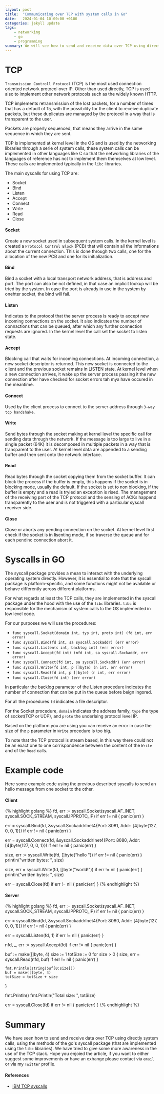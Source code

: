 ```yaml
---
layout: post
title:  "Communicating over TCP with system calls in Go"
date:   2024-01-04 10:00:00 +0100
categories: jekyll update
tags:
    - networking
    - go
    - programming
summary: We will see how to send and receive data over TCP using directly system calls, using the methods of the go's syscall package, that are implemented using the libc libraries...
---
```


# TCP

`Transmission Controll Protocol` (TCP) is the most used connection oriented network protocol over IP. 
Other than used directly, TCP is used also to implement other network protocols such as the widely known HTTP. 

TCP implements retransmission of the lost packets, for a number of times that has a default of 15, with the possibility for the client to receive duplicate packets, but these duplicates are managed by the protocol in a way that is transparent to the user.

Packets are properly sequenced, that means they arrive in the same sequence in which they are sent.

TCP is implemented at kernel level in the OS and is used by the networking libraries through a serie of system calls, these system calls can be implemented in other languages like C so that the networking libraries of the languages of reference has not to implement them themselves at low level. These calls are implemented typically in the `libc` libraries.

The main syscalls for using TCP are:

* Socket
* Bind
* Listen
* Accept
* Connect 
* Write
* Read
* Close

#### Socket

Create a new socket used in subsequent system calls. 
In the kernel level is created a `Protocol Control Block` (PCB) that will contain all the informations about the current connection.
This is done through two calls, one for the allocation of the new PCB and one for its initialization.

#### Bind

Bind a socket with a local transport network address, that is address and port. 
The port can also be not defined, in that case an implicit lookup will be tried by the system.
In case the port is already in use in the system by onehter socket, the bind will fail.

#### Listen

Indicates to the protocol that the server process is ready to accept new incoming connections on the socket. 
It also indicates the number of connactions that can be queued, after which any further connection requests are ignored.
In the kernel level the call set the socket to listen state.

#### Accept

Blocking call that waits for incoming connections. 
At incoming connection, a new socket descriptor is returned. 
This new socket is connected to the client and the previous socket remains in LISTEN state.
At kernel level when a new connection arrives, it wake up the server process passing it the new connection after have checked for socket errors tah mya have occured in the meantime.

#### Connect

Used by the client process to connect to the server address through `3-way tcp handshake`.

#### Write

Send bytes through the socket making at kernel level the specific call for sending data through the network.
If the message is too large to live in a single packet (64K) it is decomposed in multiple packets in a way that is transparent to the user.
At kernel level data are appended to a sending buffer and then sent onto the network interface.

#### Read

Read bytes through the socket copying them from the socket buffer. It can block the process if the buffer is empty, this happens if the socket is in blocking mode, usually the default. If the socket is set to non blocking, if the buffer is empty and a read is tryied an exception is rised. The management of the receiving part of the TCP protocol and the sensing of ACKs happend transparently to the user and is not triggered with a particular syscall receiver side.

#### Close

Close or aborts any pending connection on the socket.
At kernel level first check if the socket is in lisenting mode, if so traverse the queue and for each pendinc connection abort it.


# Syscalls in GO

The syscall package provides a mean to interact with the underlying operating system directly.
However, it is essential to note that the syscall package is platform-specific, and some functions might not be available or behave differently across different platforms.

For what regards at least the TCP calls, they are implemented in the syscall package under the hood with the use of the `libc` libraries.
`libc` is responsible for the mechanism of system calls to the OS implemented in low level code.

For our purposes we will use the procedures:

* `func syscall.Socket(domain int, typ int, proto int) (fd int, err error)`
* `func syscall.Bind(fd int, sa syscall.Sockaddr) (err error)`
* `func syscall.Listen(s int, backlog int) (err error)`
* `func syscall.Accept(fd int) (nfd int, sa syscall.Sockaddr, err error)`
* `func syscall.Connect(fd int, sa syscall.Sockaddr) (err error)`
* `func syscall.Write(fd int, p []byte) (n int, err error)`
* `func syscall.Read(fd int, p []byte) (n int, err error)`
* `func syscall.Close(fd int) (err error)`

In particular the backlog parameter of the Listen procedure indicates the number of connection that can be put in the queue before beign ingored.

For all the procedures `fd` indicates a file descriptor.

For the Socket procedure, `domain` indicates the address family, `type` the type of socket(TCP or UDP), and `proto` the underlaing protocol level IP.

Based on the platform you are using you can receive an error in case the size of the  `p` parameter in  `Write` procedure is too big.

To note that the TCP protocol is stream based, in this way there could not be an exact one to one corrispondence between the content of the `Write` and of the `Read` calls.

# Example code

Here some example code using the previous described syscalls to send an hello message from one socket to the other.

#### Client

{% highlight golang %}
fd, err := syscall.Socket(syscall.AF_INET, syscall.SOCK_STREAM, syscall.IPPROTO_IP)
if err != nil {
	panic(err)
}

err = syscall.Bind(fd, &syscall.SockaddrInet4{Port: 8081, Addr: [4]byte{127, 0, 0, 1}})
if err != nil {
	panic(err)
}

err = syscall.Connect(fd, &syscall.SockaddrInet4{Port: 8080, Addr: [4]byte{127, 0, 0, 1}})
if err != nil {
	panic(err)
}

size, err := syscall.Write(fd, []byte("hello "))
if err != nil {
	panic(err)
}
println("written bytes: ", size)

size, err = syscall.Write(fd, []byte("world!"))
if err != nil {
	panic(err)
}
println("written bytes: ", size)

err = syscall.Close(fd)
if err != nil {
	panic(err)
}
{% endhighlight %}


#### Server

{% highlight golang %}
fd, err := syscall.Socket(syscall.AF_INET, syscall.SOCK_STREAM, syscall.IPPROTO_IP)
if err != nil {
	panic(err)
}

err = syscall.Bind(fd, &syscall.SockaddrInet4{Port: 8080, Addr: [4]byte{127, 0, 0, 1}})
if err != nil {
	panic(err)
}

err = syscall.Listen(fd, 1)
if err != nil {
	panic(err)
}

nfd, _, err := syscall.Accept(fd)
if err != nil {
	panic(err)
}

buf := make([]byte, 4)
size := 1
totSize := 0
for size > 0 {
	size, err = syscall.Read(nfd, buf)
	if err != nil {
		panic(err)
	}

	fmt.Println(string(buf[0:size]))
	buf = make([]byte, 4)
	totSize = totSize + size
}

fmt.Println()
fmt.Println("Total size: ", totSize)

err = syscall.Close(fd)
if err != nil {
	panic(err)
}
{% endhighlight %}

# Summary

We have seen how to send and receive data over TCP using directly system calls, using the methods of the go's syscall package (that are implemented using the `libc` libraries).
We have tried to give some more awareness in the use of the TCP stack.
Hope you enjoied the article, if you want to either suggest some improvements or have an exhange please contact via `email` or via my `Twitter` profile. 

#### References
* [IBM TCP syscalls][ibm-blog-tcp-syscalls]

[ibm-blog-tcp-syscalls]: https://developer.ibm.com/articles/au-tcpsystemcalls